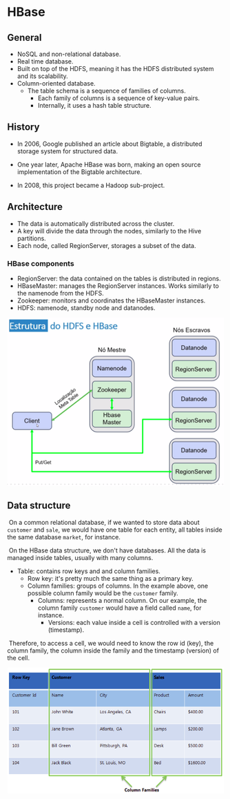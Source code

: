 # HBase

## General

- NoSQL and non-relational database.
- Real time database.
- Built on top of the HDFS, meaning it has the HDFS distributed system and its scalability.
- Column-oriented database.
  - The table schema is a sequence of families of columns.
    - Each family of columns is a sequence of key-value pairs.
    - Internally, it uses a hash table structure.

## History

- In 2006, Google published an article about Bigtable, a distributed storage system for structured data.

- One year later, Apache HBase was born, making an open source implementation of the Bigtable architecture.

- In 2008, this project became a Hadoop sub-project. 

## Architecture

- The data is automatically distributed across the cluster.
- A key will divide the data through the nodes, similarly to the Hive partitions.
- Each node, called RegionServer, storages a subset of the data.

### HBase components

- RegionServer: the data contained on the tables is distributed in regions.
- HBaseMaster: manages the RegionServer instances. Works similarly to the namenode from the HDFS.
- Zookeeper: monitors and coordinates the HBaseMaster instances.
- HDFS: namenode, standby node and datanodes.

![image-20220220180022235](../images/image-20220220180022235.png)

## Data structure

​	On a common relational database, if we wanted to store data about `customer` and `sale`, we would have one table for each entity, all tables inside the same database `market`, for instance.

​	On the HBase data structure, we don't have databases. All the data is managed inside tables, usually with many columns.

- Table: contains row keys and and column families.
  - Row key: it's pretty much the same thing as a primary key.
  - Column families: groups of columns. In the example above, one possible column family would be the `customer` family.
    - Columns: represents a normal column. On our example, the column family `customer` would have a field called `name`, for instance.
      - Versions: each value inside a cell is controlled with a version (timestamp).

​	Therefore, to access a cell, we would need to know the row id (key), the column family, the column inside the family and the timestamp (version) of the cell.

![image-20220220200033104](../images/image-20220220200033104.png)
